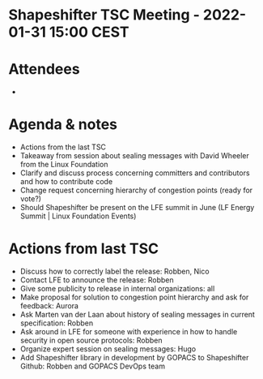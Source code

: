 # Shapeshifter TSC Meeting - 2022-01-31 15:00 CEST

# Attendees
- 

# Agenda & notes
- Actions from the last TSC
- Takeaway from session about sealing messages with David Wheeler from the Linux Foundation
- Clarify and discuss process concerning committers and contributors and how to contribute code
- Change request concerning hierarchy of congestion points (ready for vote?)
- Should Shapeshifter be present on the LFE summit in June (LF Energy Summit | Linux Foundation Events)


# Actions from last TSC
- Discuss how to correctly label the release: Robben, Nico 
- Contact LFE to announce the release: Robben
- Give some publicity to release in internal organizations: all
- Make proposal for solution to congestion point hierarchy and ask for feedback: Aurora
- Ask Marten van der Laan about history of sealing messages in current specification: Robben
- Ask around in LFE for someone with experience in how to handle security in open source protocols: Robben
- Organize expert session on sealing messages: Hugo
- Add Shapeshifter library in development by GOPACS to Shapeshifter Github: Robben and GOPACS DevOps team
